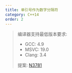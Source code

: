 ```yaml
---
title: 单引号作为数字分隔符
category: C++14
order: 2
---
```


> 编译器支持最低版本要求:
> * GCC: 4.9
> * MSVC: 19.0
> * Clang: 3.4
>
> 提案: [N3781](http://www.open-std.org/jtc1/sc22/wg21/docs/papers/2013/n3781.pdf)
